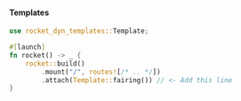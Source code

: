 #### Templates

```rust
use rocket_dyn_templates::Template;

#[launch]
fn rocket() -> _ {
    rocket::build()
        .mount("/", routes![/* .. */])
        .attach(Template::fairing()) // <- Add this line
}
```


<aside class="notes">
</aside>

